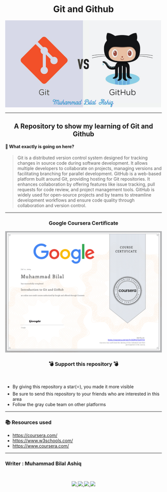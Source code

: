 <h1 align="center"> Git and Github  </h1>

![Alt text](source/Github.png)

***

<h2 align="center"> A Repository to show my learning of Git and Github  </h2>


#### 🔷 What exactly is going on here?
>Git is a distributed version control system designed for tracking changes in source code during software development. It allows multiple developers to collaborate on projects, managing versions and facilitating branching for parallel development.
>GitHub is a web-based platform built around Git, providing hosting for Git repositories. It enhances collaboration by offering features like issue tracking, pull requests for code review, and project management tools. GitHub is widely used for open-source projects and by teams to streamline development workflows and ensure code quality through collaboration and version control.

***
<h3 align="center"> Google Coursera Certificate  </h3>

![Alt text](source/Certificate.png)

<h3 align="center">💣 Support this repository 💣</h3>
<br />


- By giving this repository a star(⭐️), you made it more visible
- Be sure to send this repository to your friends who are interested in this area
- Follow the gray cube team on other platforms

***
### 📚 Resources used 

- https://coursera.com/
- https://www.w3schools.com/
- https://www.coursera.com/

***
### Writer : Muhammad Bilal Ashiq 

<br />

<p align="center">
  <a href="https://github.com/thecallmeBilalAshiq">
    <img src="https://skillicons.dev/icons?i=github" />
  </a>
  <a href="https://www.linkedin.com/in/bilal-ashiq/">
    <img src="https://skillicons.dev/icons?i=linkedin" />
  </a>
    <a href="bashiq031@gmail.com">
    <img src="https://skillicons.dev/icons?i=gmail" />
  </a>
    <a href="https://www.instagram.com/theycallme_bilal_ashiq/">
    <img src="https://skillicons.dev/icons?i=instagram" />
      
  </a>
  
</p>


